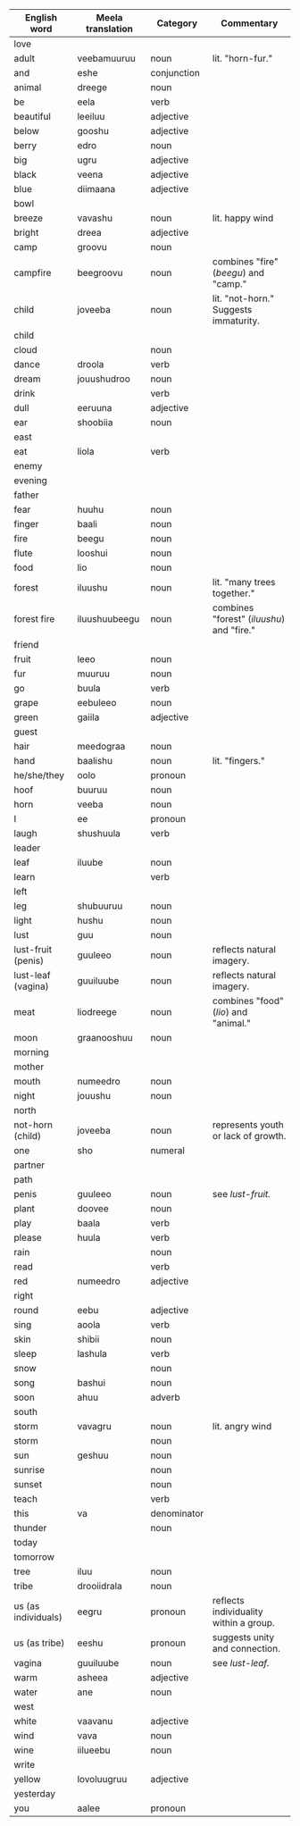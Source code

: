 
| **English word**    | **Meela translation** | **Category** | **Commentary**                            |
| ------------------- | --------------------- | ------------ | ----------------------------------------- |
| love                |                       |              |                                           |
| adult               | veebamuuruu           | noun         | lit. "horn-fur."                          |
| and                 | eshe                  | conjunction  |                                           |
| animal              | dreege                | noun         |                                           |
| be                  | eela                  | verb         |                                           |
| beautiful           | leeiluu               | adjective    |                                           |
| below               | gooshu                | adjective    |                                           |
| berry               | edro                  | noun         |                                           |
| big                 | ugru                  | adjective    |                                           |
| black               | veena                 | adjective    |                                           |
| blue                | diimaana              | adjective    |                                           |
| bowl                |                       |              |                                           |
| breeze              | vavashu               | noun         | lit. happy wind                           |
| bright              | dreea                 | adjective    |                                           |
| camp                | groovu                | noun         |                                           |
| campfire            | beegroovu             | noun         | combines "fire" (*beegu*) and "camp."     |
| child               | joveeba               | noun         | lit. "not-horn." Suggests immaturity.     |
| child               |                       |              |                                           |
| cloud               |                       | noun         |                                           |
| dance               | droola                | verb         |                                           |
| dream               | jouushudroo           | noun         |                                           |
| drink               |                       | verb         |                                           |
| dull                | eeruuna               | adjective    |                                           |
| ear                 | shoobiia              | noun         |                                           |
| east                |                       |              |                                           |
| eat                 | liola                 | verb         |                                           |
| enemy               |                       |              |                                           |
| evening             |                       |              |                                           |
| father              |                       |              |                                           |
| fear                | huuhu                 | noun         |                                           |
| finger              | baali                 | noun         |                                           |
| fire                | beegu                 | noun         |                                           |
| flute               | looshui               | noun         |                                           |
| food                | lio                   | noun         |                                           |
| forest              | iluushu               | noun         | lit. "many trees together."               |
| forest fire         | iluushuubeegu         | noun         | combines "forest" (*iluushu*) and "fire." |
| friend              |                       |              |                                           |
| fruit               | leeo                  | noun         |                                           |
| fur                 | muuruu                | noun         |                                           |
| go                  | buula                 | verb         |                                           |
| grape               | eebuleeo              | noun         |                                           |
| green               | gaiila                | adjective    |                                           |
| guest               |                       |              |                                           |
| hair                | meedograa             | noun         |                                           |
| hand                | baalishu              | noun         | lit. "fingers."                           |
| he/she/they         | oolo                  | pronoun      |                                           |
| hoof                | buuruu                | noun         |                                           |
| horn                | veeba                 | noun         |                                           |
| I                   | ee                    | pronoun      |                                           |
| laugh               | shushuula             | verb         |                                           |
| leader              |                       |              |                                           |
| leaf                | iluube                | noun         |                                           |
| learn               |                       | verb         |                                           |
| left                |                       |              |                                           |
| leg                 | shubuuruu             | noun         |                                           |
| light               | hushu                 | noun         |                                           |
| lust                | guu                   | noun         |                                           |
| lust-fruit (penis)  | guuleeo               | noun         | reflects natural imagery.                 |
| lust-leaf (vagina)  | guuiluube             | noun         | reflects natural imagery.                 |
| meat                | liodreege             | noun         | combines "food" (*lio*) and "animal."     |
| moon                | graanooshuu           | noun         |                                           |
| morning             |                       |              |                                           |
| mother              |                       |              |                                           |
| mouth               | numeedro              | noun         |                                           |
| night               | jouushu               | noun         |                                           |
| north               |                       |              |                                           |
| not-horn (child)    | joveeba               | noun         | represents youth or lack of growth.       |
| one                 | sho                   | numeral      |                                           |
| partner             |                       |              |                                           |
| path                |                       |              |                                           |
| penis               | guuleeo               | noun         | see *lust-fruit.*                         |
| plant               | doovee                | noun         |                                           |
| play                | baala                 | verb         |                                           |
| please              | huula                 | verb         |                                           |
| rain                |                       | noun         |                                           |
| read                |                       | verb         |                                           |
| red                 | numeedro              | adjective    |                                           |
| right               |                       |              |                                           |
| round               | eebu                  | adjective    |                                           |
| sing                | aoola                 | verb         |                                           |
| skin                | shibii                | noun         |                                           |
| sleep               | lashula               | verb         |                                           |
| snow                |                       | noun         |                                           |
| song                | bashui                | noun         |                                           |
| soon                | ahuu                  | adverb       |                                           |
| south               |                       |              |                                           |
| storm               | vavagru               | noun         | lit. angry wind                           |
| storm               |                       | noun         |                                           |
| sun                 | geshuu                | noun         |                                           |
| sunrise             |                       | noun         |                                           |
| sunset              |                       | noun         |                                           |
| teach               |                       | verb         |                                           |
| this                | va                    | denominator  |                                           |
| thunder             |                       | noun         |                                           |
| today               |                       |              |                                           |
| tomorrow            |                       |              |                                           |
| tree                | iluu                  | noun         |                                           |
| tribe               | drooiidrala           | noun         |                                           |
| us (as individuals) | eegru                 | pronoun      | reflects individuality within a group.    |
| us (as tribe)       | eeshu                 | pronoun      | suggests unity and connection.            |
| vagina              | guuiluube             | noun         | see *lust-leaf.*                          |
| warm                | asheea                | adjective    |                                           |
| water               | ane                   | noun         |                                           |
| west                |                       |              |                                           |
| white               | vaavanu               | adjective    |                                           |
| wind                | vava                  | noun         |                                           |
| wine                | iilueebu              | noun         |                                           |
| write               |                       |              |                                           |
| yellow              | lovoluugruu           | adjective    |                                           |
| yesterday           |                       |              |                                           |
| you                 | aalee                 | pronoun      |                                           |
